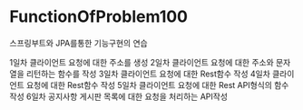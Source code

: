 # FunctionOfProblem100
스프링부트와 JPA를통한 기능구현의 연습

1일차 클라이언트 요청에 대한 주소를 생성 
2일차 클라이언트 요청에 대한 주소와 문자열을 리턴하는 함수를 작성 
3일차 클라이언트 요청에 대한 Rest함수 작성 
4일차 클라이언트 요청에 대한 Rest함수 작성 
5일차 클라이언트 요청에 대한 Rest API형식의 함수 작성 
6일차 공지사항 게시판 목록에 대한 요청을 처리하는 API작성

